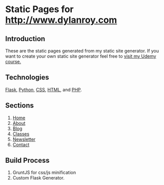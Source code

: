 Static Pages for http://www.dylanroy.com
========
## Introduction
These are the static pages generated from my static site generator. If you want to create your own static site generator feel free to [visit my Udemy course.](#Udemy)

## Technologies
[Flask](http://flask.pocoo.org/), 
[Python](http://www.python.org/), 
[CSS](http://www.w3.org/Style/CSS/Overview.en.html), 
[HTML](http://www.w3.org/TR/html5/), and 
[PHP](http://www.php.net/).

## Sections
1. [Home](#)
2. [About](#)
3. [Blog](#)
4. [Classes](#)
5. [Newsletter](#)
5. [Contact](#)

## Build Process
1. GruntJS for css/js minification
2. Custom Flask Generator.
